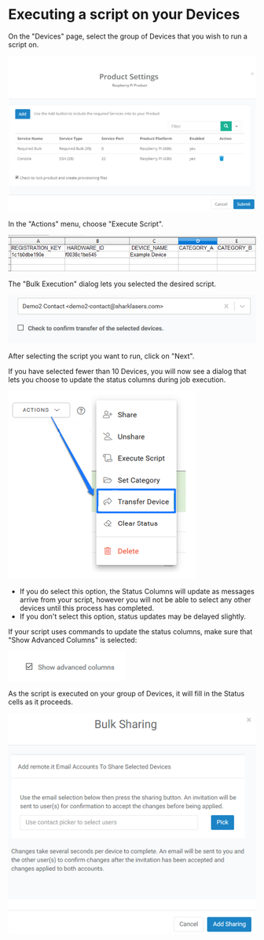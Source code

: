 # Executing a script on your Devices

On the "Devices" page, select the group of Devices that you wish to run a script on.

![](../../.gitbook/assets/image%20%28336%29.png)

In the "Actions" menu, choose "Execute Script".  

![](../../.gitbook/assets/image%20%28466%29.png)

The "Bulk Execution" dialog lets you selected the desired script.  

![](../../.gitbook/assets/image%20%28356%29.png)

After selecting the script you want to run, click on "Next".

If you have selected fewer than 10 Devices, you will now see a dialog that lets you choose to update the status columns during job execution.  

![](../../.gitbook/assets/image%20%28332%29.png)

* If you do select this option, the Status Columns will update as messages arrive from your script, however you will not be able to select any other devices until this process has completed.
* If you don't select this option, status updates may be delayed slightly.

If your script uses commands to update the status columns,  make sure that "Show Advanced Columns" is selected:

![](../../.gitbook/assets/image%20%284%29.png)

As the script is executed on your group of Devices, it will fill in the Status cells as it proceeds.

![](../../.gitbook/assets/image%20%28206%29.png)

